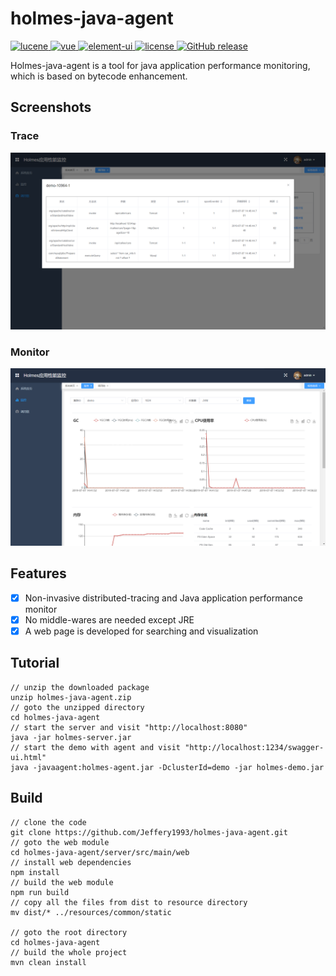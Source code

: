 # holmes-java-agent #

<a href="http://lucene.apache.org/">
    <img src="https://img.shields.io/badge/lucene-7.4.0-brightgreen.svg" alt="lucene">
</a>
<a href="https://github.com/vuejs/vue">
    <img src="https://img.shields.io/badge/vue-2.6.10-brightgreen.svg" alt="vue">
</a>
<a href="https://github.com/ElemeFE/element">
    <img src="https://img.shields.io/badge/element--ui-2.8.2-brightgreen.svg" alt="element-ui">
</a>
<a href="https://github.com/Jeffery1993/holmes-java-agent/blob/master/LICENSE">
    <img src="https://img.shields.io/github/license/mashape/apistatus.svg" alt="license">
</a>
<a href="https://github.com/Jeffery1993/holmes-java-agent/releases">
    <img src="https://img.shields.io/github/release/Jeffery1993/holmes-java-agent.svg" alt="GitHub release">
</a>
  
Holmes-java-agent is a tool for java application performance monitoring, which is based on bytecode enhancement.

## Screenshots ##
### Trace ###
![Image text](screenshots/trace.png)

### Monitor ###
![Image text](screenshots/monitor.png)

## Features ##
- [x] Non-invasive distributed-tracing and Java application performance monitor
- [x] No middle-wares are needed except JRE
- [x] A web page is developed for searching and visualization

## Tutorial ##
```
// unzip the downloaded package
unzip holmes-java-agent.zip
// goto the unzipped directory
cd holmes-java-agent
// start the server and visit "http://localhost:8080"
java -jar holmes-server.jar
// start the demo with agent and visit "http://localhost:1234/swagger-ui.html"
java -javaagent:holmes-agent.jar -DclusterId=demo -jar holmes-demo.jar
```

## Build ##
```
// clone the code
git clone https://github.com/Jeffery1993/holmes-java-agent.git
// goto the web module
cd holmes-java-agent/server/src/main/web
// install web dependencies
npm install
// build the web module
npm run build
// copy all the files from dist to resource directory
mv dist/* ../resources/common/static

// goto the root directory
cd holmes-java-agent
// build the whole project
mvn clean install
```
